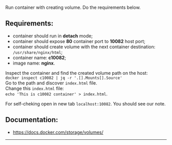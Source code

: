 
Run container with creating volume. Do the requirements below.

## Requirements:
- container should run in **detach** mode;
- container should expose **80** container port to **10082** host port;
- container should create volume with the next container destination: `/usr/share/nginx/html`;
- container name: **c10082**;
- image name: **nginx**.  


Inspect the container and find the created volume path on the host:  
`docker inspect c10082 | jq -r '.[].Mounts[].Source'`  
Go to the path and discover `index.html` file.  
Change this `index.html` file:  
`echo 'This is c10082 container' > index.html`.  

For self-cheking open in new tab `localhost:10082`. You should see our note.

## Documentation:
- https://docs.docker.com/storage/volumes/

---

